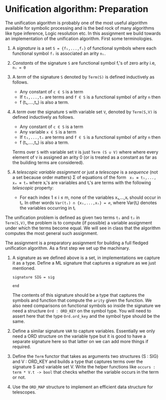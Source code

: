 # Unification algorithm: Preparation

The unification algorithm is probably one of the most useful algorithm
available for symbolic processing and is the bed rock of many
algorithms like type inference, Logic resolution etc. In this
assignment we build towards an implementation of the unification
algorithm. First some terminologies.


1. A *signature* is a set `S = {f₁,...,fₙ}` of functional symbols
   where each functional symbol `fᵢ` is associated an arity `nᵢ`.


2. *Constants* of the signature `S` are functional symbol fᵢ's of zero arity
   i.e, `nᵢ = 0`

3. A *term* of the signature `S` denoted by `Term(S)` is defined inductively as follows.

   - Any constant of `c ∈ S` is a term
   - If `t₁,...,tₙ` are terms and `f ∈ S` is a functional symbol of arity `n` then
   - f (t₁,....,tₙ) is also a term.


4. A *term* over the signature `S` with variable set `V`, denoted by `Term(S,V)`
   is defined inductively as follows.

   - Any constant of `c ∈ S` is a term
   - Any variable `x ∈ S` is a term
   - If `t₁,...,tₙ` are terms and `f ∈ S` is a functional symbol of arity `n` then
   - f (t₁,....,tₙ) is also a term.

	Terms over `S` with variable set `V` is just `Term (S ∪ V)` where
	where every element of `V` is assigned an arity 0 (or is treated
	as a constant as far as the building terms are considered).


5. A *telescopic variable assignment* or just a *telescope* is a
   *sequence* (not a set because order matters) Σ of equations of the
   form ` x₁ ≡ t₁,..., xₘ ≡ tₘ` where xᵢ's are variables and tᵢ's are
   terms with the following *telescopic* property:

   - For each index 1 ≤ i ≤ m, none of the variables x₁,...,xᵢ should
	 occur in tᵢ. In other words `Var(tᵢ) ∩ {x₁,...,xᵢ} = ∅`, where
	 Var(tᵢ) denotes the variables occurring in tᵢ

The unification problem is defined as given two terms `t₁` and `t₂` in
`Term(S,V)`, the problem is to compute (if possible) a variable
assignment under which the terms become equal. We will see in class
that the algorithm computes the most general such assignment.

The assignment is a preparatory assignment for building a full fledged
unification algorithm. As a first step we set up the machinary.


1. A signature as we defined above is a set, in implementations we
   capture it as a type. Define a ML signature that captures a
   signature as we just mentioned.

   ```
   signature SIG = sig

   end

   ```

   The contents of this signature should be a type that captures the
   symbols and function that compute the `arity` given the function.
   We also need comparisons on functional symbols so inside the
   signature we need a structure `Ord : ORD_KEY` on the symbol type.
   You will need to assert here that the type `Ord.ord_key` and the
   symbol type should be the same.

2. Define a similar signature `VAR` to capture variables. Essentially
   we only need a ORD structure on the variable type but it is good to
   have a separate signature here so that latter on we can add more
   things if required.

3. Define the `Term` functor that takes as arguments two structures
   (S : SIG) and V : ORD_KEY and builds a type that captures terms
   over the signature S and variable set V. Write the helper functions
   like `occurs : term * V.t -> bool` that checks whether the variable
   occurs in the term or not.

4. Use the `ORD_MAP` structure to implement an efficient data structure
   for telescopes.
